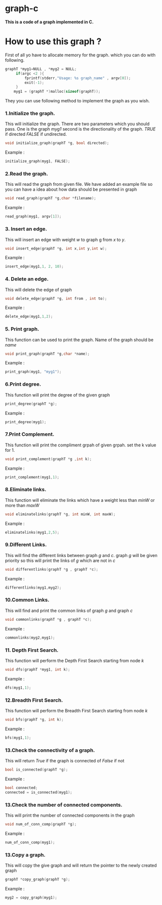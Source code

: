# graph-c

<strong>This is a code of a graph implemented in C.</strong>

# How to use this graph ?

First of all yo have to allocate memory for the graph. which you can do with following.

```c
graphT *myg1=NULL , *myg2 = NULL;
     if(argc <2 ){
         fprintf(stderr,"Usage: %s graph_name" , argv[0]);
         exit(-1);
     }
    myg1 = (graphT *)malloc(sizeof(graphT));
```
They you can use following method to implement the graph as you wish.


### 1.Initialize the graph.
This will initialize the graph. There are two parameters which you should pass.
One is the graph *myg1* second is the directionality of the graph.
*TRUE* if directed *FALSE* if undirected.
```c
void initialize_graph(graphT *g, bool directed);
```
Example :
```c
initialize_graph(myg1, FALSE);
```


### 2.Read the graph.
This will read the graph from given file. We have added an example file so you can have a
idea about how data should be presented in graph
```c
void read_graph(graphT *g,char *filename);
```
Example :
```c
read_graph(myg1, argv[1]);
```


### 3. Insert an edge.
This will insert an edge with weight *w* to graph g from *x* to *y*. 
```c
void insert_edge(graphT *g, int x,int y,int w);
```
Example :
```c
insert_edge(myg1,1, 2, 10);
```


### 4. Delete an edge.
This will delete the edge of graph 
```c
void delete_edge(graphT *g, int from , int to);
```
Example :
```c
delete_edge(myg1,1,2);
```


### 5. Print graph.
This function can be used to print the graph. Name of the graph should be *name*
```c
void print_graph(graphT *g,char *name);
```
Example :
```c
print_graph(myg1, "myg1");
```


### 6.Print degree.
This function will print the degree of the given graph
```c
print_degree(graphT *g);
```
Example :
```c
print_degree(myg1);
```

### 7.Print Complement.
This function will print the compliment grpah of given grpah. set the k value for 1. 
```c
void print_complement(graphT *g ,int k);
```
Example :
```c
print_complement(myg1,1);
```


### 8.Eliminate links.
This function will eliminate the links which have a weight less than *minW* or more than *maxW*
```c
void eliminatelinks(graphT *g, int minW, int maxW);
```
Example :
```c
eliminatelinks(myg1,2,5);
```


### 9.Different Links.
This will find the different links between graph *g* and *c*. graph *g* will be given priority
so this will print the links of *g* which are not in *c*
```c
void differentlinks(graphT *g , graphT *c);
```
Example :
```c
differentlinks(myg1,myg2);
```

### 10.Common Links.
This will find and print the common links of graph *g* and graph *c*
```c
void commonlinks(graphT *g , graphT *c);
```
Example :
```c
commonlinks(myg2,myg1);
```

### 11. Depth First Search.
This function will perform the Depth First Search starting from node *k*
```c
void dfs(graphT *myg1, int k);
```
Example :
```c
dfs(myg1,1);
```

### 12.Breadth First Search.
This function will perform the Breadth First Search starting from node *k*
```c
void bfs(graphT *g, int k);
```
Example :
```c
bfs(myg1,1);
```

### 13.Check the connectivity of a graph.
This will return *True* if the graph is connected of *False* if not
```c
bool is_connected(graphT *g);
```
Example :
```c
bool connected;
connected = is_connected(myg1);
```




### 13.Check the number of connected components.
This will print the number of connected components in the graph
```c
void num_of_conn_comp(graphT *g);
```
Example :
```c
num_of_conn_comp(myg1);
```


### 13.Copy a graph.
This will copy the give graph and will return the pointer to the newly created graph 
```c
graphT *copy_graph(graphT *g);
```
Example :
```c
myg2 = copy_graph(myg1);
```


